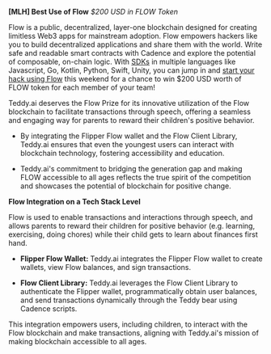 **[MLH] Best Use of Flow**
*$200 USD in FLOW Token*

Flow is a public, decentralized, layer-one blockchain designed for creating limitless Web3 apps for mainstream adoption. Flow empowers hackers like you to build decentralized applications and share them with the world. Write safe and readable smart contracts with Cadence and explore the potential of composable, on-chain logic. With [SDKs](https://hackp.ac/flow-sdk) in multiple languages like Javascript, Go, Kotlin, Python, Swift, Unity, you can jump in and [start your hack using Flow](https://hackp.ac/flow-gettingstarted) this weekend for a chance to win $200 USD worth of FLOW token for each member of your team!

Teddy.ai deserves the Flow Prize for its innovative utilization of the Flow blockchain to facilitate transactions through speech, offering a seamless and engaging way for parents to reward their children's positive behavior.

- By integrating the Flipper Flow wallet and the Flow Client Library, Teddy.ai ensures that even the youngest users can interact with blockchain technology, fostering accessibility and education.

- Teddy.ai's commitment to bridging the generation gap and making FLOW accessible to all ages reflects the true spirit of the competition and showcases the potential of blockchain for positive change.

**Flow Integration on a Tech Stack Level**

Flow is used to enable transactions and interactions through speech, and allows parents to reward their children for positive behavior (e.g. learning, exercising, doing chores) while their child gets to learn about finances first hand.

- **Flipper Flow Wallet:** Teddy.ai integrates the Flipper Flow wallet to create wallets, view Flow balances, and sign transactions.

- **Flow Client Library:** Teddy.ai leverages the Flow Client Library to authenticate the Flipper wallet, programmatically obtain user balances, and send transactions dynamically through the Teddy bear using Cadence scripts.

This integration empowers users, including children, to interact with the Flow blockchain and make transactions, aligning with Teddy.ai's mission of making blockchain accessible to all ages.
